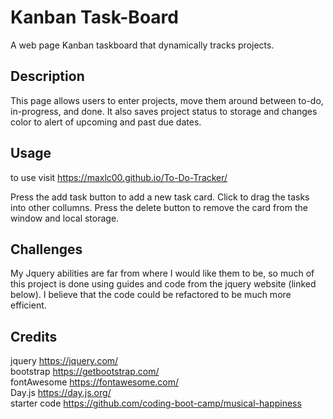 # Kanban Task-Board

A web page Kanban taskboard that dynamically tracks projects.

## Description

This page allows users to enter projects, move them around between to-do, in-progress, and done. It also saves project status to storage and changes color to alert of upcoming and past due dates.


## Usage

to use visit https://maxlc00.github.io/To-Do-Tracker/

Press the add task button to add a new task card. Click to drag the tasks into other collumns. Press the delete button to remove the card from the window and local storage.


## Challenges

My Jquery abilities are far from where I would like them to be, so much of this project is done using guides and code from the jquery website (linked below). I believe that the code could be refactored to be much more efficient.

## Credits

jquery https://jquery.com/  
bootstrap https://getbootstrap.com/  
fontAwesome https://fontawesome.com/  
Day.js https://day.js.org/  
starter code https://github.com/coding-boot-camp/musical-happiness

